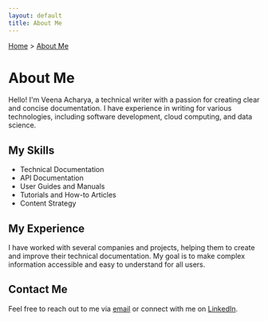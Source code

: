 ```yaml
---
layout: default
title: About Me
---
```

[Home](index.md) &gt;
  [About Me](#about-me)

# About Me

Hello! I'm Veena Acharya, a technical writer with a passion for creating clear and concise documentation.
I have experience in writing for various technologies, including software development, cloud computing, and data science.

## My Skills

- Technical Documentation
- API Documentation
- User Guides and Manuals
- Tutorials and How-to Articles
- Content Strategy

## My Experience

I have worked with several companies and projects, helping them to create and improve their technical documentation.
My goal is to make complex information accessible and easy to understand for all users.

## Contact Me

Feel free to reach out to me via [email](mailto:your-email@example.com) or connect with me on [LinkedIn](https://www.linkedin.com/in/your-profile).
